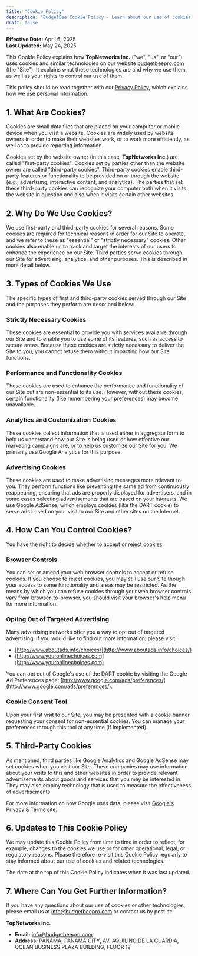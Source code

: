 ```yaml
---
title: "Cookie Policy"
description: "BudgetBee Cookie Policy - Learn about our use of cookies and similar technologies"
draft: false
---
```


**Effective Date:** April 6, 2025  
**Last Updated:** May 24, 2025

This Cookie Policy explains how **TopNetworks Inc.** ("we", "us", or "our") uses cookies and similar technologies on our website [budgetbeepro.com](https://budgetbeepro.com) (the "Site"). It explains what these technologies are and why we use them, as well as your rights to control our use of them.

This policy should be read together with our [Privacy Policy](/privacy-policy), which explains how we use personal information.

## 1. What Are Cookies?

Cookies are small data files that are placed on your computer or mobile device when you visit a website. Cookies are widely used by website owners in order to make their websites work, or to work more efficiently, as well as to provide reporting information.

Cookies set by the website owner (in this case, **TopNetworks Inc.**) are called "first-party cookies". Cookies set by parties other than the website owner are called "third-party cookies". Third-party cookies enable third-party features or functionality to be provided on or through the website (e.g., advertising, interactive content, and analytics). The parties that set these third-party cookies can recognize your computer both when it visits the website in question and also when it visits certain other websites.

## 2. Why Do We Use Cookies?

We use first-party and third-party cookies for several reasons. Some cookies are required for technical reasons in order for our Site to operate, and we refer to these as "essential" or "strictly necessary" cookies. Other cookies also enable us to track and target the interests of our users to enhance the experience on our Site. Third parties serve cookies through our Site for advertising, analytics, and other purposes. This is described in more detail below.

## 3. Types of Cookies We Use

The specific types of first and third-party cookies served through our Site and the purposes they perform are described below:

### Strictly Necessary Cookies

These cookies are essential to provide you with services available through our Site and to enable you to use some of its features, such as access to secure areas. Because these cookies are strictly necessary to deliver the Site to you, you cannot refuse them without impacting how our Site functions.

### Performance and Functionality Cookies

These cookies are used to enhance the performance and functionality of our Site but are non-essential to its use. However, without these cookies, certain functionality (like remembering your preferences) may become unavailable.

### Analytics and Customization Cookies

These cookies collect information that is used either in aggregate form to help us understand how our Site is being used or how effective our marketing campaigns are, or to help us customize our Site for you. We primarily use Google Analytics for this purpose.

### Advertising Cookies

These cookies are used to make advertising messages more relevant to you. They perform functions like preventing the same ad from continuously reappearing, ensuring that ads are properly displayed for advertisers, and in some cases selecting advertisements that are based on your interests. We use Google AdSense, which employs cookies (like the DART cookie) to serve ads based on your visit to our Site and other sites on the Internet.

## 4. How Can You Control Cookies?

You have the right to decide whether to accept or reject cookies.

### Browser Controls

You can set or amend your web browser controls to accept or refuse cookies. If you choose to reject cookies, you may still use our Site though your access to some functionality and areas may be restricted. As the means by which you can refuse cookies through your web browser controls vary from browser-to-browser, you should visit your browser's help menu for more information.

### Opting Out of Targeted Advertising

Many advertising networks offer you a way to opt out of targeted advertising. If you would like to find out more information, please visit:

- [http://www.aboutads.info/choices/](http://www.aboutads.info/choices/)
- [http://www.youronlinechoices.com](http://www.youronlinechoices.com)

You can opt out of Google's use of the DART cookie by visiting the Google Ad Preferences page: [http://www.google.com/ads/preferences/](http://www.google.com/ads/preferences/).

### Cookie Consent Tool

Upon your first visit to our Site, you may be presented with a cookie banner requesting your consent for non-essential cookies. You can manage your preferences through this tool at any time (if implemented).

## 5. Third-Party Cookies

As mentioned, third parties like Google Analytics and Google AdSense may set cookies when you visit our Site. These companies may use information about your visits to this and other websites in order to provide relevant advertisements about goods and services that you may be interested in. They may also employ technology that is used to measure the effectiveness of advertisements.

For more information on how Google uses data, please visit [Google's Privacy & Terms site](https://policies.google.com/technologies/partner-sites).

## 6. Updates to This Cookie Policy

We may update this Cookie Policy from time to time in order to reflect, for example, changes to the cookies we use or for other operational, legal, or regulatory reasons. Please therefore re-visit this Cookie Policy regularly to stay informed about our use of cookies and related technologies.

The date at the top of this Cookie Policy indicates when it was last updated.

## 7. Where Can You Get Further Information?

If you have any questions about our use of cookies or other technologies, please email us at [info@budgetbeepro.com](mailto:info@budgetbeepro.com) or contact us by post at:

**TopNetworks Inc.**

- **Email:** <info@budgetbeepro.com>
- **Address:** PANAMA, PANAMA CITY, AV. AQUILINO DE LA GUARDIA, OCEAN BUSINESS PLAZA BUILDING, FLOOR 12
